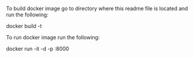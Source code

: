 To build docker image go to directory where this readme file is located and run the following:

docker build -t <image name>

To run docker image run the following:

docker run -it -d -p <host port>:8000 <image name>
